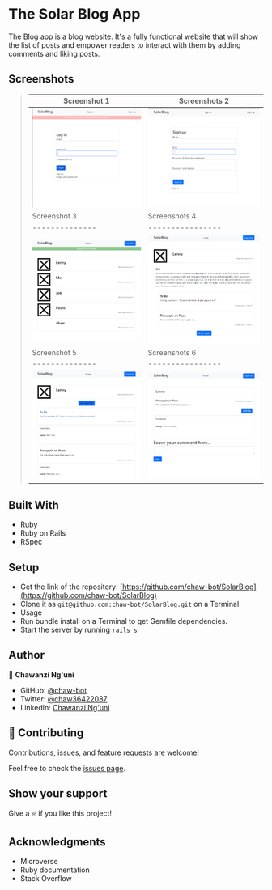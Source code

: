 # The Solar Blog App

The Blog app is a blog website. It's a fully functional website that will show the list of posts and empower readers to interact with them by adding comments and liking posts.

## Screenshots

> |Screenshot 1|Screenshots 2|
> |--------------|----------------|
> |![Screenshot](./images/Screenshot1.png)|![Screenshot](./images/Screenshot2.png)|!
> |Screenshot 3|Screenshots 4|
> |--------------|----------------|
> |![Screenshot](./images/Screenshot3.png)|![Screenshot](./images/Screenshot4.png)|!
> |Screenshot 5|Screenshots 6|
> |--------------|----------------|
> |![Screenshot](./images/Screenshot5.png)|![Screenshot](./images/Screenshot6.png)|!

## Built With
- Ruby
- Ruby on Rails
- RSpec
  
## Setup
- Get the link of the repository: [https://github.com/chaw-bot/SolarBlog](https://github.com/chaw-bot/SolarBlog)
- Clone it as `git@github.com:chaw-bot/SolarBlog.git` on a Terminal
- Usage
- Run bundle install on a Terminal to get Gemfile dependencies.
- Start the server by running `rails s`
  
## Author

👤 **Chawanzi Ng'uni**

- GitHub: [@chaw-bot](https://github.com/chaw-bot)
- Twitter: [@chaw36422087](https://twitter.com/chaw36422087)
- LinkedIn: [Chawanzi Ng'uni](https://www.linkedin.com/in/chawanzi-ng-uni-449328212/)

## 🤝 Contributing

Contributions, issues, and feature requests are welcome!

Feel free to check the [issues page](https://github.com/chaw-bot/OOP-School-Library/issues).

## Show your support

Give a ⭐️ if you like this project!

## Acknowledgments
- Microverse
- Ruby documentation
- Stack Overflow